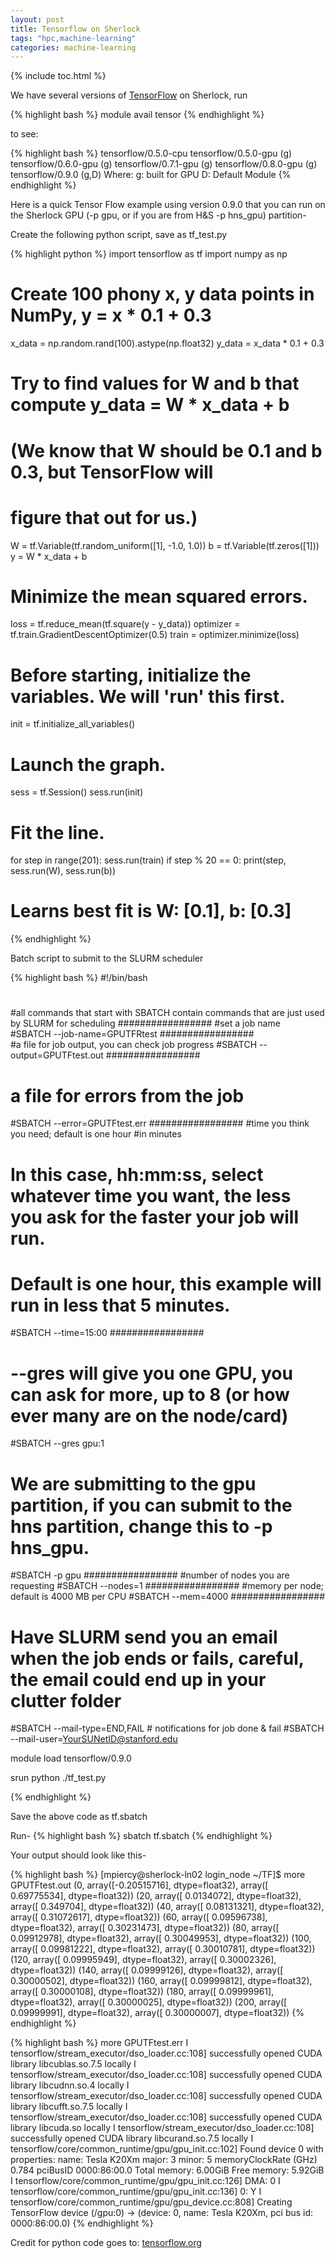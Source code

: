 ```yaml
---
layout: post
title: Tensorflow on Sherlock
tags: "hpc,machine-learning"
categories: machine-learning
---
```


{% include toc.html %}

We have several versions of <a href="https://www.tensorflow.org/" target="_blank">TensorFlow</a> on Sherlock, run 

{% highlight bash %}
module avail tensor 
{% endhighlight %}

to see:
 
{% highlight bash %}
tensorflow/0.5.0-cpu    tensorflow/0.5.0-gpu (g)    tensorflow/0.6.0-gpu (g)    tensorflow/0.7.1-gpu (g)    tensorflow/0.8.0-gpu (g)    tensorflow/0.9.0 (g,D)
Where:
   g:  built for GPU
   D:  Default Module
{% endhighlight %}

Here is a quick Tensor Flow example using version 0.9.0 that you can run on the Sherlock GPU (-p gpu, or if you are from H&S -p hns_gpu) partition-

Create the following python script, save as tf_test.py

{% highlight python %}
import tensorflow as tf
import numpy as np

# Create 100 phony x, y data points in NumPy, y = x * 0.1 + 0.3
x_data = np.random.rand(100).astype(np.float32)
y_data = x_data * 0.1 + 0.3

# Try to find values for W and b that compute y_data = W * x_data + b
# (We know that W should be 0.1 and b 0.3, but TensorFlow will
# figure that out for us.)
W = tf.Variable(tf.random_uniform([1], -1.0, 1.0))
b = tf.Variable(tf.zeros([1]))
y = W * x_data + b

# Minimize the mean squared errors.
loss = tf.reduce_mean(tf.square(y - y_data))
optimizer = tf.train.GradientDescentOptimizer(0.5)
train = optimizer.minimize(loss)

# Before starting, initialize the variables.  We will 'run' this first.
init = tf.initialize_all_variables()

# Launch the graph.
sess = tf.Session()
sess.run(init)

# Fit the line.
for step in range(201):
    sess.run(train)
    if step % 20 == 0:
        print(step, sess.run(W), sess.run(b))

# Learns best fit is W: [0.1], b: [0.3]
{% endhighlight %}


Batch script to submit to the SLURM scheduler

{% highlight bash %}
#!/bin/bash 
#
#all commands that start with SBATCH contain commands that are just used by SLURM for scheduling
#################
#set a job name  
#SBATCH --job-name=GPUTFRtest
#################  
#a file for job output, you can check job progress
#SBATCH --output=GPUTFtest.out
#################
# a file for errors from the job
#SBATCH --error=GPUTFtest.err
#################
#time you think you need; default is one hour
#in minutes 
# In this case, hh:mm:ss, select whatever time you want, the less you ask for the faster your job will run. 
# Default is one hour, this example will run in  less that 5 minutes.
#SBATCH --time=15:00
#################
# --gres will give you one GPU, you can ask for more, up to 8 (or how ever many are on the node/card)
#SBATCH --gres gpu:1
# We are submitting to the gpu partition, if you can submit to the hns partition, change this to -p hns_gpu.
#SBATCH -p gpu 
#################
#number of nodes you are requesting
#SBATCH --nodes=1
#################
#memory per node; default is 4000 MB per CPU
#SBATCH --mem=4000
#################
# Have SLURM send you an email when the job ends or fails, careful, the email could end up in your clutter folder
#SBATCH --mail-type=END,FAIL # notifications for job done & fail
#SBATCH --mail-user=YourSUNetID@stanford.edu

module load tensorflow/0.9.0

srun  python ./tf_test.py

{% endhighlight %}

Save the above code as tf.sbatch

Run-
{% highlight bash %}
sbatch tf.sbatch
{% endhighlight %}


Your output should look like this-

{% highlight bash %}
[mpiercy@sherlock-ln02 login_node ~/TF]$ more GPUTFtest.out
(0, array([-0.20515716], dtype=float32), array([ 0.69775534], dtype=float32))
(20, array([ 0.0134072], dtype=float32), array([ 0.349704], dtype=float32))
(40, array([ 0.08131321], dtype=float32), array([ 0.31072617], dtype=float32))
(60, array([ 0.09596738], dtype=float32), array([ 0.30231473], dtype=float32))
(80, array([ 0.09912978], dtype=float32), array([ 0.30049953], dtype=float32))
(100, array([ 0.09981222], dtype=float32), array([ 0.30010781], dtype=float32))
(120, array([ 0.09995949], dtype=float32), array([ 0.30002326], dtype=float32))
(140, array([ 0.09999126], dtype=float32), array([ 0.30000502], dtype=float32))
(160, array([ 0.09999812], dtype=float32), array([ 0.30000108], dtype=float32))
(180, array([ 0.09999961], dtype=float32), array([ 0.30000025], dtype=float32))
(200, array([ 0.09999991], dtype=float32), array([ 0.30000007], dtype=float32))
{% endhighlight %}

{% highlight bash %}
 more GPUTFtest.err
I tensorflow/stream_executor/dso_loader.cc:108] successfully opened CUDA library libcublas.so.7.5 locally
I tensorflow/stream_executor/dso_loader.cc:108] successfully opened CUDA library libcudnn.so.4 locally
I tensorflow/stream_executor/dso_loader.cc:108] successfully opened CUDA library libcufft.so.7.5 locally
I tensorflow/stream_executor/dso_loader.cc:108] successfully opened CUDA library libcuda.so locally
I tensorflow/stream_executor/dso_loader.cc:108] successfully opened CUDA library libcurand.so.7.5 locally
I tensorflow/core/common_runtime/gpu/gpu_init.cc:102] Found device 0 with properties: 
name: Tesla K20Xm
major: 3 minor: 5 memoryClockRate (GHz) 0.784
pciBusID 0000:86:00.0
Total memory: 6.00GiB
Free memory: 5.92GiB
I tensorflow/core/common_runtime/gpu/gpu_init.cc:126] DMA: 0 
I tensorflow/core/common_runtime/gpu/gpu_init.cc:136] 0:   Y 
I tensorflow/core/common_runtime/gpu/gpu_device.cc:808] Creating TensorFlow device (/gpu:0) -> (device: 0, name: Tesla K20Xm, pci bus id: 0000:86:00.0)
{% endhighlight %}

Credit for python code goes to: [tensorflow.org](https://www.tensorflow.org/versions/r0.10/get_started/index.html )

